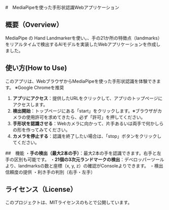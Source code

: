 #　MediaPipeを使った手形状認識Webアプリケーション 

## 概要（Overview）
MediaPipe の Hand Landmarkerを使い。、手の21か所の特徴点（landmarks）をリアルタイムで検出するAIモデルを実装したWebアプリケーションを作成しました。

## 使い方(How to Use)
このアプリは、WebブラウザからMediaPipeを使った手形状認識を体験できます。
※Google Chromeを推奨

1. **アプリにアクセス**：提供したURLをクリックして、アプリのトップページにアクセスします。
2. **検出開始**：トップページにある「start」をクリックします。※ブラウザがカメラの使用許可を求めてきたら、必ず「許可」を押してください。
3. **手形状を認識させる**：Webカメラに向かって、片手あるいは両手で何かしらの形を作ってみてください。
4. **カメラを停止する**：認識を終了したい場合は、「stop」ボタンをクリックしてください。


##　機能
・**手の検出（最大2本の手）**：最大2本の手を認識できます。右手と左手の区別も可能です。
・**21個の3次元ランドマークの検出**：デベロッパーツールより、landmarksの数と座標（x, y, z）の確認がConsoleよりできます。
・検出信頼度の提供
・利き手の判別（右手・左手）

## ライセンス（License）
このプロジェクトは、MITライセンスのもとで公開しています。